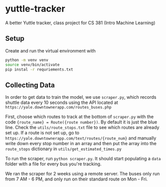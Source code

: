 # yuttle-tracker

A better Yuttle tracker, class project for CS 381 (Intro Machine Learning)

## Setup

Create and run the virtual environment with

```bash
python -m venv venv
source venv/bin/activate
pip instal -r requriements.txt
```

## Collecting Data

In order to get data to train the model, we use `scraper.py`, which records shuttle data every 10 seconds using the API located at `https://yale.downtownerapp.com/routes_buses.php`

First, choose which routes to track at the bottom of `scraper.py` with the code `{route_name} = Route({route number})`. By default it is just the blue line. Check the `utils/route_stops.txt` file to see which routes are already set up. If a route is not set up, go to `https://yale.downtownerapp.com/text/routes/{route_num}` and manually write down every stop number in an array and then put the array into the `route_stops` dictionary in `utils/get_estimated_times.py`

To run the scraper, run `python scraper.py`. It should start populating a `data` folder with a file for every bus you're tracking.

We ran the scraper for 2 weeks using a remote server. The buses only run from 7 AM - 6 PM, and only run on their standard route on Mon - Fri.
